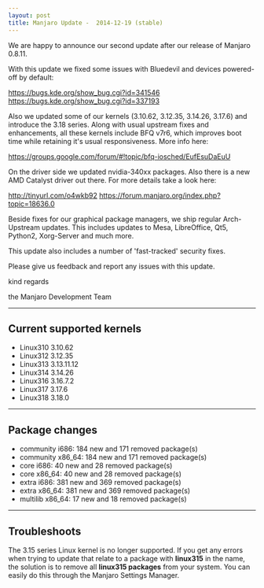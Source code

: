 ```yaml
---
layout: post
title: Manjaro Update -  2014-12-19 (stable)
---
```


We are happy to announce our second update after our release of Manjaro 0.8.11.

With this update we fixed some issues with Bluedevil and devices powered-off by default:

<https://bugs.kde.org/show_bug.cgi?id=341546>
<https://bugs.kde.org/show_bug.cgi?id=337193>

Also we updated some of our kernels (3.10.62, 3.12.35, 3.14.26, 3.17.6) and introduce the 3.18 series. Along with usual upstream fixes and enhancements, all these kernels include BFQ v7r6, which improves boot time while retaining it's usual responsiveness. More info here:

<https://groups.google.com/forum/#!topic/bfq-iosched/EufEsuDaEuU>

On the driver side we updated nvidia-340xx packages. Also there is a new AMD Catalyst driver out there. For more details take a look here: 

<http://tinyurl.com/o4wkb92>
<https://forum.manjaro.org/index.php?topic=18636.0>

Beside fixes for our graphical package managers, we ship regular Arch-Upstream updates. This includes updates to Mesa, LibreOffice, Qt5, Python2, Xorg-Server and much more.

This update also includes a number of 'fast-tracked' security fixes.

Please give us feedback and report any issues with this update.

kind regards

the Manjaro Development Team

----

## Current supported kernels

* Linux310 3.10.62
* Linux312 3.12.35
* Linux313 3.13.11.12
* Linux314 3.14.26
* Linux316 3.16.7.2
* Linux317 3.17.6
* Linux318 3.18.0

----

## Package changes

* community i686:  184 new and 171 removed package(s)
* community x86_64:  184 new and 171 removed package(s)
* core i686:  40 new and 28 removed package(s)
* core x86_64:  40 new and 28 removed package(s)
* extra i686:  381 new and 369 removed package(s)
* extra x86_64:  381 new and 369 removed package(s)
* multilib x86_64:  17 new and 18 removed package(s)

----

## Troubleshoots

The 3.15 series Linux kernel is no longer supported. If you get any errors when trying to update that relate to a package with **linux315** in the name, the solution is to remove all **linux315 packages** from your system. You can easily do this through the Manjaro Settings Manager.
